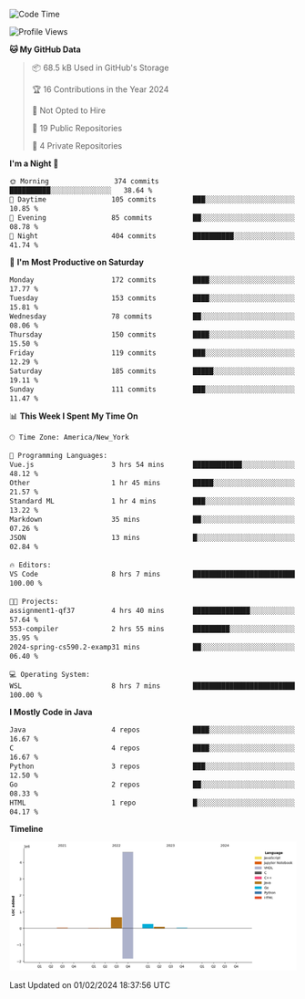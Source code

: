 <!--START_SECTION:waka-->
![Code Time](http://img.shields.io/badge/Code%20Time-18%20hrs%2047%20mins-blue)

![Profile Views](http://img.shields.io/badge/Profile%20Views-27-blue)

**🐱 My GitHub Data** 

> 📦 68.5 kB Used in GitHub's Storage 
 > 
> 🏆 16 Contributions in the Year 2024
 > 
> 🚫 Not Opted to Hire
 > 
> 📜 19 Public Repositories 
 > 
> 🔑 4 Private Repositories 
 > 
**I'm a Night 🦉** 

```text
🌞 Morning                374 commits         ██████████░░░░░░░░░░░░░░░   38.64 % 
🌆 Daytime                105 commits         ███░░░░░░░░░░░░░░░░░░░░░░   10.85 % 
🌃 Evening                85 commits          ██░░░░░░░░░░░░░░░░░░░░░░░   08.78 % 
🌙 Night                  404 commits         ██████████░░░░░░░░░░░░░░░   41.74 % 
```
📅 **I'm Most Productive on Saturday** 

```text
Monday                   172 commits         ████░░░░░░░░░░░░░░░░░░░░░   17.77 % 
Tuesday                  153 commits         ████░░░░░░░░░░░░░░░░░░░░░   15.81 % 
Wednesday                78 commits          ██░░░░░░░░░░░░░░░░░░░░░░░   08.06 % 
Thursday                 150 commits         ████░░░░░░░░░░░░░░░░░░░░░   15.50 % 
Friday                   119 commits         ███░░░░░░░░░░░░░░░░░░░░░░   12.29 % 
Saturday                 185 commits         █████░░░░░░░░░░░░░░░░░░░░   19.11 % 
Sunday                   111 commits         ███░░░░░░░░░░░░░░░░░░░░░░   11.47 % 
```


📊 **This Week I Spent My Time On** 

```text
🕑︎ Time Zone: America/New_York

💬 Programming Languages: 
Vue.js                   3 hrs 54 mins       ████████████░░░░░░░░░░░░░   48.12 % 
Other                    1 hr 45 mins        █████░░░░░░░░░░░░░░░░░░░░   21.57 % 
Standard ML              1 hr 4 mins         ███░░░░░░░░░░░░░░░░░░░░░░   13.22 % 
Markdown                 35 mins             ██░░░░░░░░░░░░░░░░░░░░░░░   07.26 % 
JSON                     13 mins             █░░░░░░░░░░░░░░░░░░░░░░░░   02.84 % 

🔥 Editors: 
VS Code                  8 hrs 7 mins        █████████████████████████   100.00 % 

🐱‍💻 Projects: 
assignment1-qf37         4 hrs 40 mins       ██████████████░░░░░░░░░░░   57.64 % 
553-compiler             2 hrs 55 mins       █████████░░░░░░░░░░░░░░░░   35.95 % 
2024-spring-cs590.2-examp31 mins             ██░░░░░░░░░░░░░░░░░░░░░░░   06.40 % 

💻 Operating System: 
WSL                      8 hrs 7 mins        █████████████████████████   100.00 % 
```

**I Mostly Code in Java** 

```text
Java                     4 repos             ████░░░░░░░░░░░░░░░░░░░░░   16.67 % 
C                        4 repos             ████░░░░░░░░░░░░░░░░░░░░░   16.67 % 
Python                   3 repos             ███░░░░░░░░░░░░░░░░░░░░░░   12.50 % 
Go                       2 repos             ██░░░░░░░░░░░░░░░░░░░░░░░   08.33 % 
HTML                     1 repo              █░░░░░░░░░░░░░░░░░░░░░░░░   04.17 % 
```



**Timeline**

![Lines of Code chart](https://raw.githubusercontent.com/fqzz2000/fqzz2000/main/assets/bar_graph.png)


 Last Updated on 01/02/2024 18:37:56 UTC
<!--END_SECTION:waka-->
